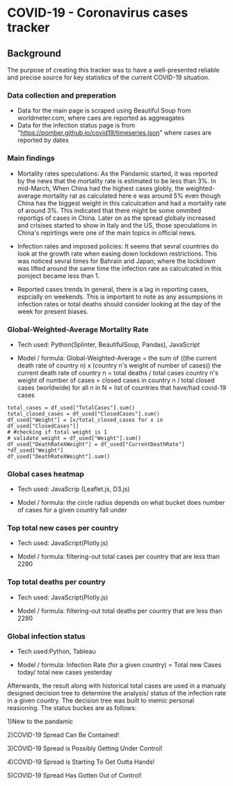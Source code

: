 # COVID-19 - Coronavirus cases tracker

## Background
The purpose of creating this tracker was to have a well-presented reliable and precise source for key statistics of the current COVID-19 situation.


### Data collection and preperation
* Data for the main page is scraped using Beautiful Soup from worldmeter.com, where caes are reported as aggreagates
* Data for the infection status page is from "https://pomber.github.io/covid19/timeseries.json" where cases are reported by dates

### Main findings

* Mortality rates speculations:
As the Pandamic started, it was reported by the news that the mortality rate is estimated to be less than 3%. In mid-March, When China had the highest cases globly, the weighted-average mortality rat as calculated here e was around 5% even though China has the biggest weight in this calculcation and had a mortality rate of around 3%. This indicated that there might be some ommited reportigs of cases in China. Later on as the spread globaly increased and crisises started to show in Italy and the US, those speculations in China's repirtings were one of the main topics in official news.

* Infection rates and imposed policies:
It seems that sevral countries do look at the growth rate when easing down lockdown restrictions. This was noticed sevral times for Bahrain and Japan; where the lockdown was lifted around the same time the infection rate as calculcated in this poroject became less than 1.

* Reported cases trends
In general, there is a lag in reporting cases, espcially on weekends. This is important to note as any assumpsions in infection rates or total deaths should consider looking at the day of the week for present biases.

### Global-Weighted-Average Mortality Rate

* Tech used: Python(Splinter, BeautifulSoup, Pandas), JavaScript

* Model / formula: Global-Weighted-Average = the sum of ((the current death rate of country n) x (country n's weight of number of cases))
the current death rate of country n = total deaths / total cases
country n's weight of number of cases = closed cases in country n / total closed cases (worldwide)
for all n in N = list of countries that have/had covid-19 cases

```
total_cases = df_used["TotalCases"].sum()
total_closed_cases = df_used["ClosedCases"].sum()
df_used["Weight"] = [x/total_closed_cases for x in df_used["ClosedCases"]]
# #checking if total weight is 1 
# validate_weight = df_used["Weight"].sum()
df_used["DeathRateXWeight"] = df_used["CurrentDeathRate"] *df_used["Weight"]
df_used["DeathRateXWeight"].sum() 
```

### Global cases heatmap

* Tech used: JavaScrip (Leaflet.js, D3.js)

* Model / formula: the circle radius depends on what bucket does number of cases for a given country fall under

### Top total new cases per country
* Tech used: JavaScript(Plotly.js)

* Model / formula: filtering-out total cases per country that are less than 2290


### Top total deaths per country 

* Tech used: JavaScript(Plotly.js)

* Model / formula: filtering-out total deaths per country that are less than 2290

### Global infection status 

* Tech used:Python, Tableau

* Model / formula: Infection Rate (for a given country) = Total new Cases today/ total new cases yesterday

Afterwards, the result along with historical total cases are used in a manualy designed decision tree to determine the analysis/ status of the infection rate in a given country. The decision tree was built to memic personal reasioning. The status buckes are as follows:

1)New to the pandamic

2)COVID-19 Spread Can Be Contained!

3)COVID-19 Spread is Possibly Getting Under Control!

4)COVID-19 Spread is Starting To Get Outta Hands!

5)COVID-19 Spread Has Gotten Out of Control!







